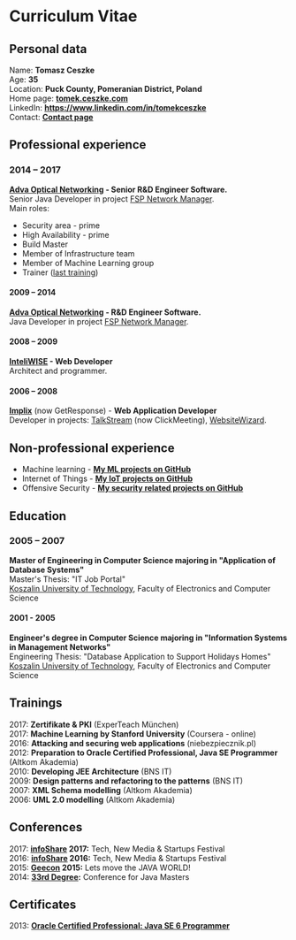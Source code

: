 # Curriculum Vitae

## Personal data
Name: **Tomasz Ceszke**  
Age: **35**  
Location: **Puck County, Pomeranian District, Poland**  
Home page: **[tomek.ceszke.com](http://tomek.ceszke.com/)**  
LinkedIn: **https://www.linkedin.com/in/tomekceszke**  
Contact: **[Contact page](http://tomek.ceszke.com/contact.html)**                  

## Professional experience
### 2014 – 2017
**[Adva Optical Networking](http://www.advaoptical.com/) - Senior R&D Engineer Software.**  
Senior Java Developer in project [FSP Network Manager](http://www.advaoptical.com/en/products/automated-network-management/fsp-network-manager.aspx).  
Main roles:
* Security area - prime
* High Availability - prime
* Build Master
* Member of Infrastructure team
* Member of Machine Learning group
* Trainer ([last training](https://github.com/tomekceszke/ml-applications))
#### 2009 – 2014
**[Adva Optical Networking](http://www.advaoptical.com/)  - R&D Engineer Software.**  
Java Developer in project [FSP Network Manager](http://www.advaoptical.com/en/products/automated-network-management/fsp-network-manager.aspx).
#### 2008 – 2009
**[InteliWISE](http://www.inteliwise.com/) - Web Developer**  
Architect and programmer.
#### 2006 – 2008
**[Implix](http://www.getresponse.com)** (now GetResponse) - **Web Application Developer**  
Developer in projects: [TalkStream](http://talkstream.com/) (now ClickMeeting), [WebsiteWizard](http://websitewizard.com/).

## Non-professional experience
* Machine learning - **[My ML projects on GitHub](https://github.com/tomekceszke?utf8=%E2%9C%93&tab=repositories&q=machine-learning)**
* Internet of Things - **[My IoT projects on GitHub](https://github.com/tomekceszke?utf8=%E2%9C%93&tab=repositories&q=iot)**
* Offensive Security - **[My security related projects on GitHub](https://github.com/tomekceszke?utf8=%E2%9C%93&tab=repositories&q=offensive-security)**

## Education
### 2005 – 2007
**Master of Engineering in Computer Science majoring in "Application of Database Systems"**  
Master's Thesis: "IT Job Portal"  
[Koszalin University of Technology](http://www.tu.koszalin.pl/eng), Faculty of Electronics and Computer Science  
#### 2001 - 2005
**Engineer's degree in Computer Science majoring in "Information Systems in Management Networks"**  
Engineering Thesis: "Database Application to Support Holidays Homes"  
[Koszalin University of Technology](http://www.tu.koszalin.pl/eng), Faculty of Electronics and Computer Science

## Trainings
2017: **Zertifikate & PKI** (ExperTeach München)  
2017: **Machine Learning by Stanford University** (Coursera - online)  
2016: **Attacking and securing web applications** (niebezpiecznik.pl)  
2012: **Preparation to Oracle Certified Professional, Java SE Programmer** (Altkom Akademia)  
2010: **Developing JEE Architecture** (BNS IT)  
2009: **Design patterns and refactoring to the patterns** (BNS IT)  
2007: **XML Schema modelling** (Altkom Akademia)  
2006: **UML 2.0 modelling** (Altkom Akademia)  

## Conferences
2017: **[infoShare](https://infoshare.pl/) 2017:** Tech, New Media & Startups Festival  
2016: **[infoShare](https://infoshare.pl/) 2016:** Tech, New Media & Startups Festival  
2015: **[Geecon](http://geecon.org/) 2015:** Lets move the JAVA WORLD!  
2014: **[33rd Degree](http://2014.33degree.org/):** Conference for Java Masters 

## Certificates
2013: **[Oracle Certified Professional: Java SE 6 Programmer](http://education.oracle.com/pls/web_prod-plq-dad/db_pages.getpage?page_id=5001&get_params=p_exam_id:1Z0-851&p_org_id=&lang=g)**

